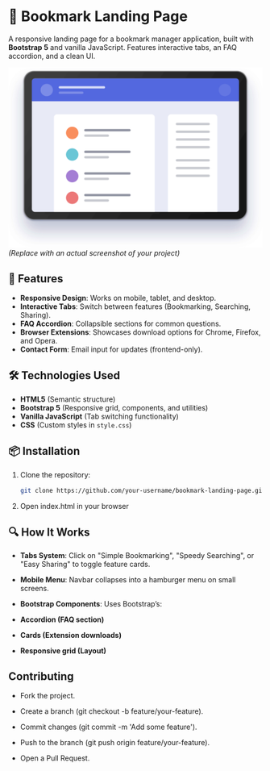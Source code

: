 # 📌 Bookmark Landing Page

A responsive landing page for a bookmark manager application, built with **Bootstrap 5** and vanilla JavaScript. Features interactive tabs, an FAQ accordion, and a clean UI.

![Preview](images/illustration-hero.svg) *(Replace with an actual screenshot of your project)*

## 🚀 Features

- **Responsive Design**: Works on mobile, tablet, and desktop.
- **Interactive Tabs**: Switch between features (Bookmarking, Searching, Sharing).
- **FAQ Accordion**: Collapsible sections for common questions.
- **Browser Extensions**: Showcases download options for Chrome, Firefox, and Opera.
- **Contact Form**: Email input for updates (frontend-only).

## 🛠️ Technologies Used

- **HTML5** (Semantic structure)
- **Bootstrap 5** (Responsive grid, components, and utilities)
- **Vanilla JavaScript** (Tab switching functionality)
- **CSS** (Custom styles in `style.css`)

## 📦 Installation

1. Clone the repository:
   ```bash
   git clone https://github.com/your-username/bookmark-landing-page.git

2. Open index.html in your browser


## 🔍 How It Works
- **Tabs System**: Click on "Simple Bookmarking", "Speedy Searching", or "Easy Sharing" to toggle feature cards.

- **Mobile Menu**: Navbar collapses into a hamburger menu on small screens.

- **Bootstrap Components**: Uses Bootstrap’s:

- **Accordion (FAQ section)**

- **Cards (Extension downloads)**

- **Responsive grid (Layout)**


##  Contributing

- Fork the project.

- Create a branch (git checkout -b feature/your-feature).

- Commit changes (git commit -m 'Add some feature').

- Push to the branch (git push origin feature/your-feature).

- Open a Pull Request.